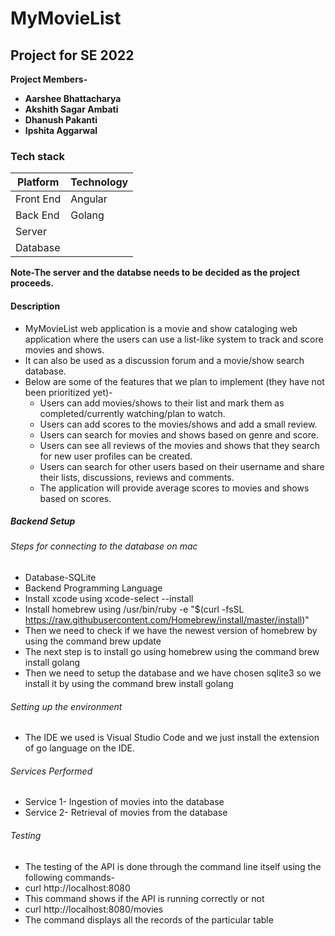 # MyMovieList <br />

## Project for SE 2022 <br />

**Project Members-** <br />

* **Aarshee Bhattacharya** <br />
* **Akshith Sagar Ambati** <br />
* **Dhanush Pakanti** <br />
* **Ipshita Aggarwal** <br />

### Tech stack <br />
Platform | Technology
-------- | ---------
Front End|Angular
Back End |Golang
Server   |
Database |

**Note-The server and the databse needs to be decided as the project proceeds.**

#### Description <br />

* MyMovieList web application is a movie and show cataloging web application where the users can use a list-like system to track and score movies and shows.<br />
* It can also be used as a discussion forum and a movie/show search database. <br />
* Below are some of the features that we plan to implement (they have not been prioritized yet)-<br />
  * Users can add movies/shows to their list and mark them as completed/currently watching/plan to watch.<br />
  * Users can add scores to the movies/shows and add a small review.<br />
  * Users can search for movies and shows based on genre and score.<br />
  * Users can see all reviews of the movies and shows that they search for new user profiles can be created.<br />
  * Users can search for other users based on their username and share their lists, discussions, reviews and comments.<br />
  * The application will provide average scores to movies and shows based on scores.<br />

##### Backend Setup

###### Steps for connecting to the database on mac

* Database-SQLite
* Backend Programming Language
* Install xcode using xcode-select --install
* Install homebrew using /usr/bin/ruby -e "$(curl -fsSL https://raw.githubusercontent.com/Homebrew/install/master/install)"
* Then we need to check if we have the newest version of homebrew by using the command brew update
* The next step is to install go using homebrew using the command brew install golang
* Then we need to setup the database and we have chosen sqlite3 so we install it by using the command brew install golang

###### Setting up the environment

* The IDE we used is Visual Studio Code and we just install the extension of go language on the IDE.

###### Services Performed

* Service 1- Ingestion of movies into the database
* Service 2- Retrieval of movies from the database

###### Testing

* The testing of the API is done through the command line itself using the following commands-
* curl http://localhost:8080
* This command shows if the API is running correctly or not
* curl http://localhost:8080/movies 
* The command displays all the records of the particular table
